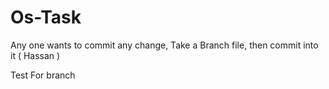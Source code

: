 # Os-Task

Any one wants to commit any change, 
Take a Branch file, then commit into it
( Hassan ) 

Test For branch 
